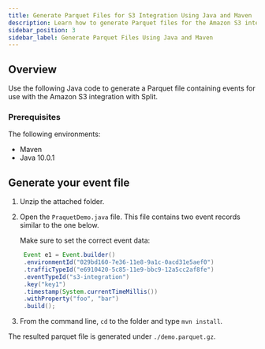 ```yaml
---
title: Generate Parquet Files for S3 Integration Using Java and Maven
description: Learn how to generate Parquet files for the Amazon S3 integration using Java and Maven.
sidebar_position: 3
sidebar_label: Generate Parquet Files Using Java and Maven
---
```


## Overview

Use the following Java code to generate a Parquet file containing events for use with the Amazon S3 integration with Split.

### Prerequisites

The following environments:

- Maven
- Java 10.0.1

## Generate your event file

1. Unzip the attached folder.
1. Open the `PraquetDemo.java` file. This file contains two event records similar to the one below. 

   Make sure to set the correct event data:
   ```java
    Event e1 = Event.builder()
    .environmentId("029bd160-7e36-11e8-9a1c-0acd31e5aef0")
    .trafficTypeId("e6910420-5c85-11e9-bbc9-12a5cc2af8fe")
    .eventTypeId("s3-integration")
    .key("key1")
    .timestamp(System.currentTimeMillis())
    .withProperty("foo", "bar")
    .build();
   ```

1. From the command line, `cd` to the folder and type `mvn install`.

The resulted parquet file is generated under `./demo.parquet.gz`. 
